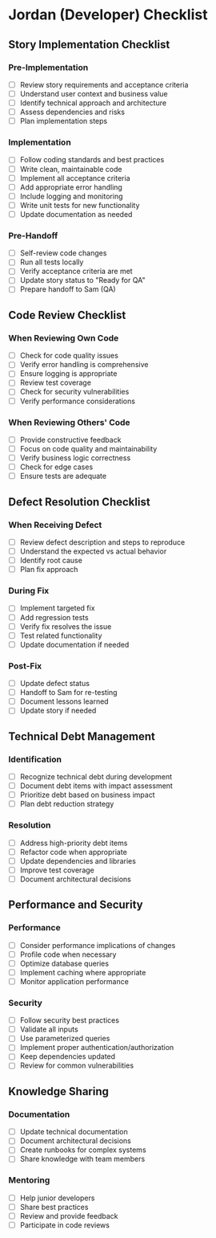 # Jordan (Developer) Checklist

## Story Implementation Checklist

### Pre-Implementation

- [ ] Review story requirements and acceptance criteria
- [ ] Understand user context and business value
- [ ] Identify technical approach and architecture
- [ ] Assess dependencies and risks
- [ ] Plan implementation steps

### Implementation

- [ ] Follow coding standards and best practices
- [ ] Write clean, maintainable code
- [ ] Implement all acceptance criteria
- [ ] Add appropriate error handling
- [ ] Include logging and monitoring
- [ ] Write unit tests for new functionality
- [ ] Update documentation as needed

### Pre-Handoff

- [ ] Self-review code changes
- [ ] Run all tests locally
- [ ] Verify acceptance criteria are met
- [ ] Update story status to "Ready for QA"
- [ ] Prepare handoff to Sam (QA)

## Code Review Checklist

### When Reviewing Own Code

- [ ] Check for code quality issues
- [ ] Verify error handling is comprehensive
- [ ] Ensure logging is appropriate
- [ ] Review test coverage
- [ ] Check for security vulnerabilities
- [ ] Verify performance considerations

### When Reviewing Others' Code

- [ ] Provide constructive feedback
- [ ] Focus on code quality and maintainability
- [ ] Verify business logic correctness
- [ ] Check for edge cases
- [ ] Ensure tests are adequate

## Defect Resolution Checklist

### When Receiving Defect

- [ ] Review defect description and steps to reproduce
- [ ] Understand the expected vs actual behavior
- [ ] Identify root cause
- [ ] Plan fix approach

### During Fix

- [ ] Implement targeted fix
- [ ] Add regression tests
- [ ] Verify fix resolves the issue
- [ ] Test related functionality
- [ ] Update documentation if needed

### Post-Fix

- [ ] Update defect status
- [ ] Handoff to Sam for re-testing
- [ ] Document lessons learned
- [ ] Update story if needed

## Technical Debt Management

### Identification

- [ ] Recognize technical debt during development
- [ ] Document debt items with impact assessment
- [ ] Prioritize debt based on business impact
- [ ] Plan debt reduction strategy

### Resolution

- [ ] Address high-priority debt items
- [ ] Refactor code when appropriate
- [ ] Update dependencies and libraries
- [ ] Improve test coverage
- [ ] Document architectural decisions

## Performance and Security

### Performance

- [ ] Consider performance implications of changes
- [ ] Profile code when necessary
- [ ] Optimize database queries
- [ ] Implement caching where appropriate
- [ ] Monitor application performance

### Security

- [ ] Follow security best practices
- [ ] Validate all inputs
- [ ] Use parameterized queries
- [ ] Implement proper authentication/authorization
- [ ] Keep dependencies updated
- [ ] Review for common vulnerabilities

## Knowledge Sharing

### Documentation

- [ ] Update technical documentation
- [ ] Document architectural decisions
- [ ] Create runbooks for complex systems
- [ ] Share knowledge with team members

### Mentoring

- [ ] Help junior developers
- [ ] Share best practices
- [ ] Review and provide feedback
- [ ] Participate in code reviews
